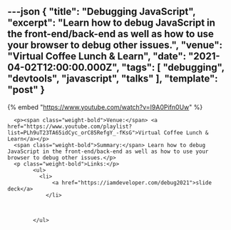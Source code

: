 ---json
{
  "title": "Debugging JavaScript",
  "excerpt": "Learn how to debug JavaScript in the front-end/back-end as well as how to use your browser to debug other issues.",
  "venue": "Virtual Coffee Lunch & Learn",
  "date": "2021-04-02T12:00:00.000Z",
  "tags": [
    "debugging",
    "devtools",
    "javascript",
    "talks"
  ],
  "template": "post"
}
---

{% embed "https://www.youtube.com/watch?v=I9A0Pifn0Uw" %}
      
      <p><span class="weight-bold">Venue:</span> <a href="https://www.youtube.com/playlist?list=PLh9uT23TA65idCyc_orC85RefgY_-fKsG">Virtual Coffee Lunch & Learn</a></p>
      <span class="weight-bold">Summary:</span> Learn how to debug JavaScript in the front-end/back-end as well as how to use your browser to debug other issues.</p>
      <p class="weight-bold">Links:</p>
            <ul>
              <li>
                  <a href="https://iamdeveloper.com/debug2021">slide deck</a>
                </li>
              

              
            </ul>
